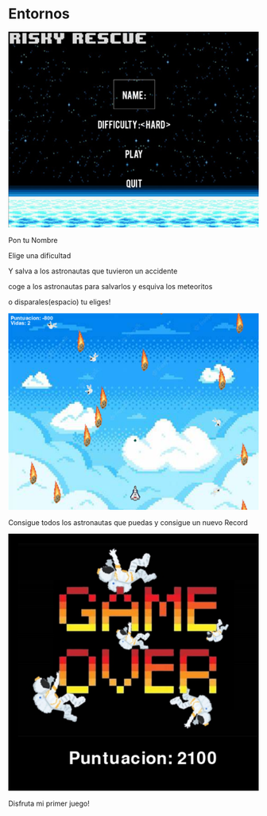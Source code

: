 # Entornos
![alt text](image.png)
<p>Pon tu Nombre</p>
<p>Elige una dificultad</p>
<p>Y salva a los astronautas que tuvieron un accidente</p>
<p>coge a los astronautas para salvarlos y esquiva los meteoritos</p>
<p>o disparales(espacio) tu eliges!</p>
<img src="image-1.png">
<p>Consigue todos los astronautas que puedas y consigue un nuevo Record</p>
<img src="image-2.png">
<p>Disfruta mi primer juego!</p>